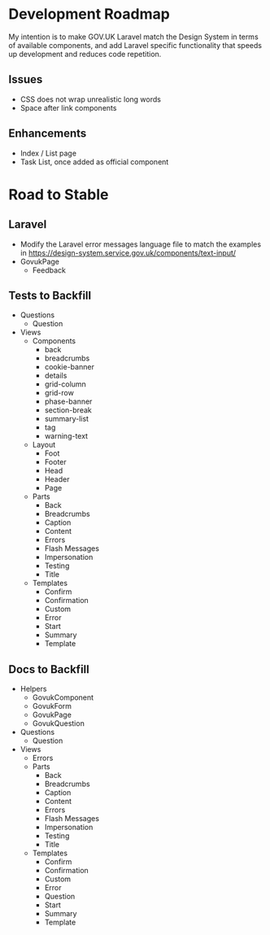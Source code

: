 # Development Roadmap

My intention is to make GOV.UK Laravel match the Design System in terms of available components, and add Laravel specific functionality that speeds up development and reduces code repetition.

## Issues

* CSS does not wrap unrealistic long words
* Space after link components

## Enhancements

* Index / List page
* Task List, once added as official component

# Road to Stable

## Laravel

* Modify the Laravel error messages language file to match the examples in https://design-system.service.gov.uk/components/text-input/
* GovukPage
    * Feedback

## Tests to Backfill

* Questions
    * Question
* Views
    * Components
        * back
        * breadcrumbs
        * cookie-banner
        * details
        * grid-column
        * grid-row
        * phase-banner
        * section-break
        * summary-list
        * tag
        * warning-text
    * Layout
        * Foot
        * Footer
        * Head
        * Header
        * Page
    * Parts
        * Back
        * Breadcrumbs
        * Caption
        * Content
        * Errors
        * Flash Messages
        * Impersonation
        * Testing
        * Title
    * Templates
      * Confirm
      * Confirmation
      * Custom
      * Error
      * Start
      * Summary
      * Template

## Docs to Backfill

* Helpers
    * GovukComponent
    * GovukForm
    * GovukPage
    * GovukQuestion
* Questions
    * Question
* Views
    * Errors
    * Parts
        * Back
        * Breadcrumbs
        * Caption
        * Content
        * Errors
        * Flash Messages
        * Impersonation
        * Testing
        * Title
    * Templates
      * Confirm
      * Confirmation
      * Custom
      * Error
      * Question
      * Start
      * Summary
      * Template
